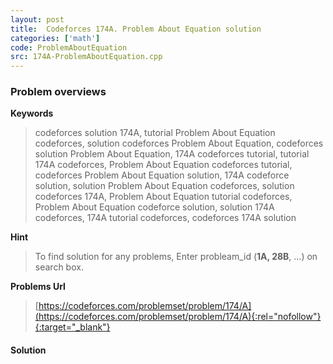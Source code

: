 ```yaml
---
layout: post
title:  Codeforces 174A. Problem About Equation solution
categories: ['math']
code: ProblemAboutEquation
src: 174A-ProblemAboutEquation.cpp
---
```

### **Problem overviews**

**Keywords**
> codeforces solution 174A, tutorial Problem About Equation codeforces, solution codeforces Problem About Equation, codeforces solution Problem About Equation, 174A codeforces tutorial, tutorial 174A codeforces, Problem About Equation codeforces tutorial, codeforces Problem About Equation solution, 174A codeforce solution, solution Problem About Equation codeforces, solution codeforces 174A, Problem About Equation tutorial codeforces, Problem About Equation codeforce solution, solution 174A codeforces, 174A tutorial codeforces, codeforces 174A solution

**Hint**
> To find solution for any problems, Enter probleam_id (**1A, 28B**, ...) on search box. 

**Problems Url**
> [https://codeforces.com/problemset/problem/174/A](https://codeforces.com/problemset/problem/174/A){:rel="nofollow"}{:target="_blank"}

#### **Solution**



